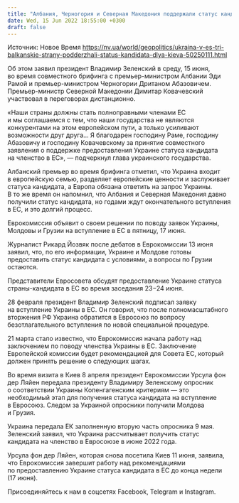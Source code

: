 ```yaml
---
title: "Албания, Черногория и Северная Македония поддержали статус кандидата в ЕС для Украины"
date: Wed, 15 Jun 2022 18:55:00 +0300
draft: false
---
```

Источник: Новое Время https://nv.ua/world/geopolitics/ukraina-v-es-tri-balkanskie-strany-podderzhali-status-kandidata-dlya-kieva-50250111.html


 Об этом заявил президент Владимир Зеленский в среду, 15 июня, во время совместного брифинга с премьер-министром Албании Эди Рамой и премьер-министром Черногории Дританом Абазовичем. Премьер-министр Северной Македонии Димитар Ковачевский участвовал в переговорах дистанционно.

«Наши страны должны стать полноправными членами ЕС и мы соглашаемся с тем, что наши государства не являются конкурентами на этом европейском пути, а только усиливают возможности друг друга… Я благодарен господину Раме, господину Абазовичу и господину Ковачевскому за принятие совместного заявления о поддержке предоставления Украине статуса кандидата на членство в ЕС», — подчеркнул глава украинского государства.

Албанский премьер во время брифинга отметил, что Украина входит в европейскую семью, разделяет европейские ценности и заслуживает статуса кандидата, а Европа обязана ответить на запрос Украины. В то же время он напомнил, что Албания и Северная Македония давно получили статус кандидата, но годами ждут окончательного вступления в ЕС, и это долгий процесс.

Еврокомиссия объявит о своем решении по поводу заявок Украины, Молдовы и Грузии на вступление в ЕС в пятницу, 17 июня.

Журналист Рикард Йозвяк после дебатов в Еврокомиссии 13 июня заявил, что, по его информации, Украине и Молдове готовы предоставить статус кандидата с условиями, а вопросы по Грузии остаются.

Представители Евросовета обсудят предоставление Украине статуса страны-кандидата в ЕС во время заседания 23−24 июня.

28 февраля президент Владимир Зеленский подписал заявку на вступление Украины в ЕС. Он говорил, что после полномасштабного вторжения РФ Украина обратится в Евросоюз по вопросу безотлагательного вступления по новой специальной процедуре.

21 марта стало известно, что Еврокомиссия начала работу над заключением по поводу членства Украины в ЕС. Заключение Европейской комиссии будет рекомендацией для Совета ЕС, который должен принять решение о следующих шагах.

Во время визита в Киев 8 апреля президент Еврокомиссии Урсула фон дер Ляйен передала президенту Владимиру Зеленскому опросник о соответствии Украины Копенгагенским критериям — это необходимый этап для получения статуса кандидата на вступление в Евросоюз. Следом за Украиной опросники получили Молдова и Грузия.

Украина передала ЕК заполненную вторую часть опросника 9 мая. Зеленский заявил, что Украина рассчитывает получить статус кандидата на членство в Евросоюзе в июне 2022 года.

Урсула фон дер Ляйен, которая снова посетила Киев 11 июня, заявила, что Еврокомиссия завершит работу над рекомендациями по предоставлению Украине статуса кандидата в ЕС до конца недели (17 июня).

Присоединяйтесь к нам в соцсетях Facebook, Telegram и Instagram.
